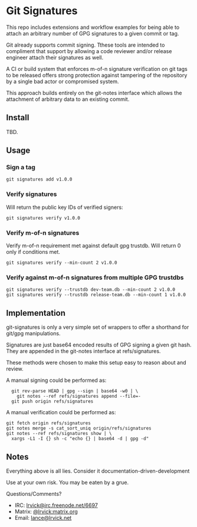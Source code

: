 # Git Signatures #

This repo includes extensions and workflow examples for being able to attach
an arbitrary number of GPG signatures to a given commit or tag.

Git already supports commit signing. Tthese tools are intended to compliment
that support by allowing a code reviewer and/or release engineer attach
their signatures as well.

A CI or build system that enforces m-of-n signature verification on git tags
to be released offers strong protection against tampering of the repository
by a single bad actor or compromised system.

This approach builds entirely on the git-notes interface which allows the
attachment of arbitrary data to an existing commit.

## Install ##

TBD.

## Usage ##

### Sign a tag

```
git signatures add v1.0.0
```

### Verify signatures

Will return the public key IDs of verified signers:

```
git signatures verify v1.0.0
```

### Verify m-of-n signatures

Verify m-of-n requirement met against default gpg trustdb.
Will return 0 only if conditions met.

```
git signatures verify --min-count 2 v1.0.0
```


### Verify against m-of-n signatures from multiple GPG trustdbs

```
git signatures verify --trustdb dev-team.db --min-count 2 v1.0.0
git signatures verify --trustdb release-team.db --min-count 1 v1.0.0
```

## Implementation ##

git-signatures is only a very simple set of wrappers to offer a shorthand
for git/gpg manipulations.

Signatures are just base64 encoded results of GPG signing a given git hash.
They are appended in the git-notes interface at refs/signatures.

These methods were chosen to make this setup easy to reason about and review.

A manual signing could be performed as:

```
  git rev-parse HEAD | gpg --sign | base64 -w0 | \
    git notes --ref refs/signatures append --file=-
  git push origin refs/signatures
```

A manual verification could be performed as:

```
git fetch origin refs/signatures
git notes merge -s cat_sort_uniq origin/refs/signatures
git notes --ref refs/signatures show | \
  xargs -L1 -I {} sh -c "echo {} | base64 -d | gpg -d"
```

## Notes ##

  Everything above is all lies. Consider it documentation-driven-development

  Use at your own risk. You may be eaten by a grue.

  Questions/Comments?

  - IRC: [lrvick@irc.freenode.net/6697]()
  - Matrix: [@lrvick:matrix.org]()
  - Email: [lance@lrvick.net](mailto://lance@lrvick.net)
